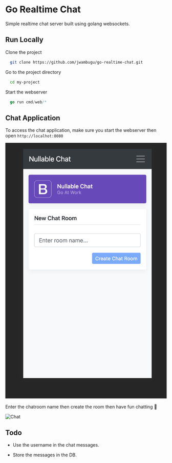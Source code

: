 # Go Realtime Chat

Simple realtime chat server built using golang websockets.

## Run Locally

Clone the project

```bash
  git clone https://github.com/jwambugu/go-realtime-chat.git
```

Go to the project directory

```bash
  cd my-project
```

Start the webserver

```go
  go run cmd/web/*
```

## Chat Application

To access the chat application, make sure you start the webserver then open ```http://localhot:8080```

![Chatroom](https://github.com/jwambugu/go-realtime-chat/blob/main/screenshots/Screenshot%202021-07-19%20at%2008.53.32.png?raw=true)

Enter the chatroom name then create the room then have fun chatting 🎉

![Chat](https://github.com/jwambugu/go-realtime-chat/blob/main/screenshots/output.gif?raw=true)

## Todo

- Use the username in the chat messages.

- Store the messages in the DB.

    

